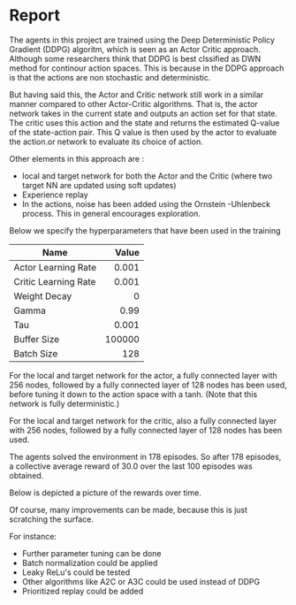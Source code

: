 
# Report

The agents in this project are trained using the Deep Deterministic Policy Gradient (DDPG) algoritm, which is seen as an Actor Critic approach. Although some researchers think that DDPG is best clssified as DWN method for continour action spaces. This is because in the DDPG approach is that the actions are non stochastic and deterministic. 

But having said this, the Actor and Critic network still work in a similar manner compared to other Actor-Critic algorithms. That is, the actor network takes in the current state and outputs an action set for that state. The critic uses this action and the state and returns the estimated Q-value of the state-action pair. This Q value is then used by the actor to evaluate the action.or network to evaluate its choice of action.

Other elements in this approach are :
- local and target network for both the Actor and the Critic (where two target NN are updated using soft updates)
- Experience replay
- In the actions, noise has been added using the Ornstein -Uhlenbeck process. This in general encourages exploration.

Below we specify the hyperparameters that have been used in the training


|Name|Value|
|---|---:|
|Actor Learning Rate|0.001|
|Critic Learning Rate|0.001|
|Weight Decay|0|
|Gamma|0.99|
|Tau|0.001|
|Buffer Size|100000|
|Batch Size|128|


For the local and target network for the actor, a fully connected layer with 256 nodes, followed by a fully connected layer of 128 nodes has been used, before tuning it down to the action space with a tanh. (Note that this network is fully deterministic.)

For the local and target network for the critic, also a fully connected layer with 256 nodes, followed by a fully connected layer of 128 nodes has been used.

The agents solved the environment in  178 episodes. So after 178 episodes, a collective average reward of 30.0 over the last 100 episodes was obtained.

Below is depicted a picture of the rewards over time.


Of course, many improvements can be made, because this is just scratching the surface.

For instance:

* Further parameter tuning can be done
* Batch normalization could be applied
* Leaky ReLu's could be tested
* Other algorithms like A2C or A3C could be used instead of DDPG
* Prioritized replay could be added
